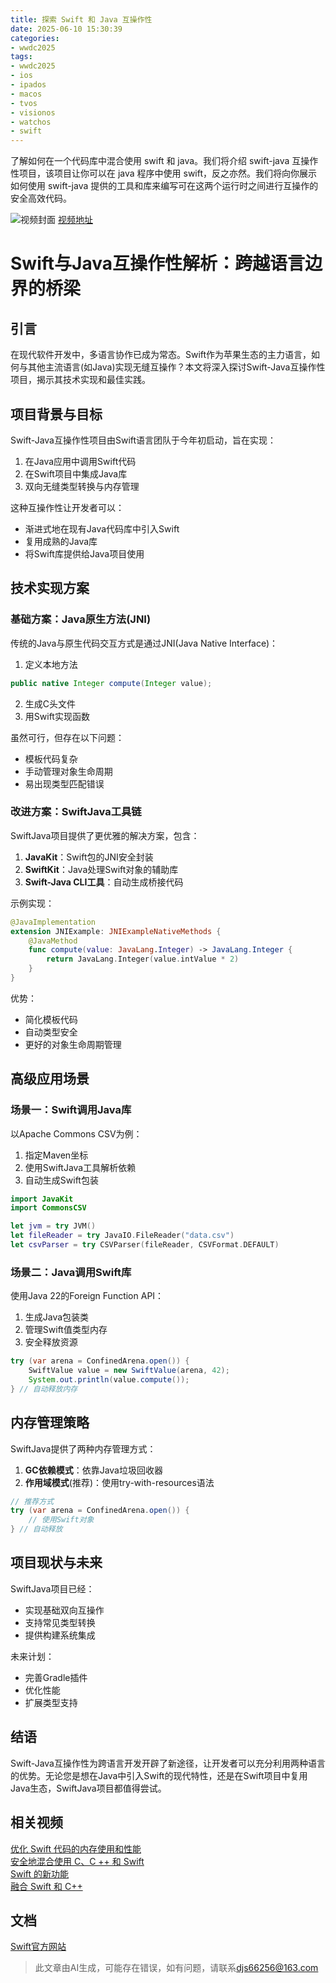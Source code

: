 ```yaml
---
title: 探索 Swift 和 Java 互操作性
date: 2025-06-10 15:30:39
categories:
- wwdc2025
tags:
- wwdc2025
- ios
- ipados
- macos
- tvos
- visionos
- watchos
- swift
---
```

了解如何在一个代码库中混合使用 swift 和 java。我们将介绍 swift-java 互操作性项目，该项目让你可以在 java 程序中使用 swift，反之亦然。我们将向你展示如何使用 swift-java 提供的工具和库来编写可在这两个运行时之间进行互操作的安全高效代码。
<!--more-->

![视频封面](https://devimages-cdn.apple.com/wwdc-services/images/3055294D-836B-4513-B7B0-0BC5666246B0/10027/10027_wide_250x141_2x.jpg)
[视频地址](https://developer.apple.com/cn/videos/play/wwdc2025/307/)

# Swift与Java互操作性解析：跨越语言边界的桥梁

## 引言
在现代软件开发中，多语言协作已成为常态。Swift作为苹果生态的主力语言，如何与其他主流语言(如Java)实现无缝互操作？本文将深入探讨Swift-Java互操作性项目，揭示其技术实现和最佳实践。

## 项目背景与目标
Swift-Java互操作性项目由Swift语言团队于今年初启动，旨在实现：
1. 在Java应用中调用Swift代码
2. 在Swift项目中集成Java库
3. 双向无缝类型转换与内存管理

这种互操作性让开发者可以：
- 渐进式地在现有Java代码库中引入Swift
- 复用成熟的Java库
- 将Swift库提供给Java项目使用

## 技术实现方案

### 基础方案：Java原生方法(JNI)
传统的Java与原生代码交互方式是通过JNI(Java Native Interface)：
1. 定义本地方法
```java
public native Integer compute(Integer value);
```
2. 生成C头文件
3. 用Swift实现函数

虽然可行，但存在以下问题：
- 模板代码复杂
- 手动管理对象生命周期
- 易出现类型匹配错误

### 改进方案：SwiftJava工具链
SwiftJava项目提供了更优雅的解决方案，包含：
1. **JavaKit**：Swift包的JNI安全封装
2. **SwiftKit**：Java处理Swift对象的辅助库
3. **Swift-Java CLI工具**：自动生成桥接代码

示例实现：
```swift
@JavaImplementation
extension JNIExample: JNIExampleNativeMethods {
    @JavaMethod
    func compute(value: JavaLang.Integer) -> JavaLang.Integer {
        return JavaLang.Integer(value.intValue * 2)
    }
}
```
优势：
- 简化模板代码
- 自动类型安全
- 更好的对象生命周期管理

## 高级应用场景

### 场景一：Swift调用Java库
以Apache Commons CSV为例：
1. 指定Maven坐标
2. 使用SwiftJava工具解析依赖
3. 自动生成Swift包装

```swift
import JavaKit
import CommonsCSV

let jvm = try JVM()
let fileReader = try JavaIO.FileReader("data.csv")
let csvParser = try CSVParser(fileReader, CSVFormat.DEFAULT)
```

### 场景二：Java调用Swift库
使用Java 22的Foreign Function API：
1. 生成Java包装类
2. 管理Swift值类型内存
3. 安全释放资源

```java
try (var arena = ConfinedArena.open()) {
    SwiftValue value = new SwiftValue(arena, 42);
    System.out.println(value.compute());
} // 自动释放内存
```

## 内存管理策略
SwiftJava提供了两种内存管理方式：
1. **GC依赖模式**：依靠Java垃圾回收器
2. **作用域模式**(推荐)：使用try-with-resources语法

```java
// 推荐方式
try (var arena = ConfinedArena.open()) {
    // 使用Swift对象
} // 自动释放
```

## 项目现状与未来
SwiftJava项目已经：
- 实现基础双向互操作
- 支持常见类型转换
- 提供构建系统集成

未来计划：
- 完善Gradle插件
- 优化性能
- 扩展类型支持

## 结语
Swift-Java互操作性为跨语言开发开辟了新途径，让开发者可以充分利用两种语言的优势。无论您是想在Java中引入Swift的现代特性，还是在Swift项目中复用Java生态，SwiftJava项目都值得尝试。

## 相关视频
[优化 Swift 代码的内存使用和性能](https://developer.apple.com/videos/play/wwdc2025/312)  
[安全地混合使用 C、C ++ 和 Swift](https://developer.apple.com/videos/play/wwdc2025/311)  
[Swift 的新功能](https://developer.apple.com/videos/play/wwdc2025/245)  
[融合 Swift 和 C++](https://developer.apple.com/videos/play/wwdc2023/10172)  

## 文档
[Swift官方网站](https://www.swift.org)
> 此文章由AI生成，可能存在错误，如有问题，请联系[djs66256@163.com](djs66256@163.com)